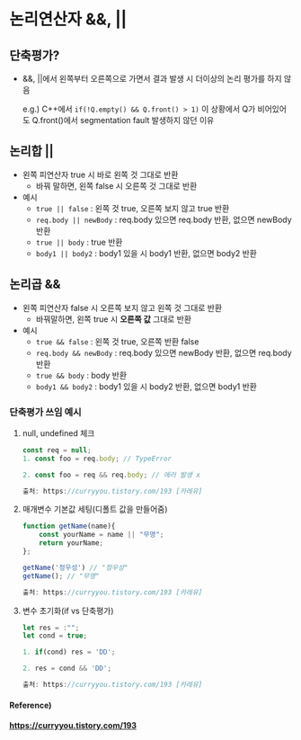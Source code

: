 # 논리연산자 &&, ||

## 단축평가?

* &&, ||에서 왼쪽부터 오른쪽으로 가면서 결과 발생 시 더이상의 논리 평가를 하지 않음

  e.g.) C++에서 `if(!Q.empty() && Q.front() > 1)` 이 상황에서 Q가 비어있어도 Q.front()에서 segmentation fault 발생하지 않던 이유



## 논리합 ||

* 왼쪽 피연산자 true 시 바로 왼쪽 것 그대로 반환
  * 바꿔 말하면, 왼쪽 false 시 오른쪽 것 그대로 반환
* 예시
  * `true || false` : 왼쪽 것 true, 오른쪽 보지 않고 true 반환
  * `req.body || newBody` : req.body 있으면 req.body 반환, 없으면 newBody 반환 
  * `true || body` : true 반환
  * `body1 || body2` : body1 있을 시 body1 반환, 없으면 body2 반환



## 논리곱 &&

* 왼쪽 피연산자 false 시 오른쪽 보지 않고 왼쪽 것 그대로 반환
  * 바꿔말하면, 왼쪽 true 시 **오른쪽 값** 그대로 반환 
* 예시
  * `true && false` : 왼쪽 것 true, 오른쪽 반환 false
  * `req.body && newBody` : req.body 있으면 newBody 반환, 없으면 req.body 반환 
  * `true && body` : body 반환
  * `body1 && body2` : body1 있을 시 body2 반환, 없으면 body1 반환



### 단축평가 쓰임 예시

1. null, undefined 체크

   ``` javascript
   const req = null;
   1. const foo = req.body; // TypeError
   
   2. const foo = req && req.body; // 에러 발생 x 
   
   출처: https://curryyou.tistory.com/193 [카레유]
   ```

2. 매개변수 기본값 세팅(디폴트 값을 만들어줌)

   ``` javascript
   function getName(name){
       const yourName = name || "무명";
       return yourName;
   };
   
   getName('정우성') // "정우성"
   getName(); // "무명"
   
   출처: https://curryyou.tistory.com/193 [카레유]
   ```

3. 변수 초기화(if vs 단축평가)

   ``` javascript
   let res = :"";
   let cond = true;
   
   1. if(cond) res = 'DD';
   
   2. res = cond && 'DD';
   
   출처: https://curryyou.tistory.com/193 [카레유]
   ```



#### Reference)

#### https://curryyou.tistory.com/193